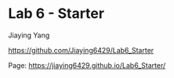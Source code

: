 # Lab 6 - Starter

Jiaying Yang

https://github.com/Jiaying6429/Lab6_Starter

Page: https://jiaying6429.github.io/Lab6_Starter/
